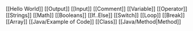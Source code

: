 [[Hello World]]
[[Output]]
[[Input]]
[[Comment]]
[[Variable]]
[[Operator]]
[[Strings]]
[[Math]]
[[Booleans]]
[[If..Else]]
[[Switch]]
[[Loop]]
[[Break]]
[[Array]]
[[Java/Example of Code]]
[[Class]]
[[Java/Method|Method]]